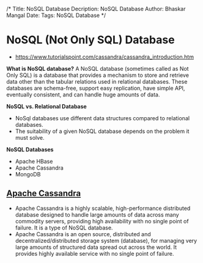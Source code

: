 /*
Title: NoSQL Database
Decription: NoSQL Database
Author: Bhaskar Mangal
Date: 
Tags: NoSQL Database
*/

# NoSQL (Not Only SQL) Database
- https://www.tutorialspoint.com/cassandra/cassandra_introduction.htm

**What is NoSQL database?**
A NoSQL database (sometimes called as Not Only SQL) is a database that provides a mechanism to store and retrieve data other than the tabular relations used in relational databases. These databases are schema-free, support easy replication, have simple API, eventually consistent, and can handle huge amounts of data.

**NoSQL vs. Relational Database**
- NoSql databases use different data structures compared to relational databases.
- The suitability of a given NoSQL database depends on the problem it must solve.

**NoSQL Databases**
- Apache HBase
- Apache Cassandra
- MongoDB

## [Apache Cassandra](http://cassandra.apache.org/)
- Apache Cassandra is a highly scalable, high-performance distributed database designed to handle large amounts of data across many commodity servers, providing high availability with no single point of failure. It is a type of NoSQL database.
- Apache Cassandra is an open source, distributed and decentralized/distributed storage system (database), for managing very large amounts of structured data spread out across the world. It provides highly available service with no single point of failure.
